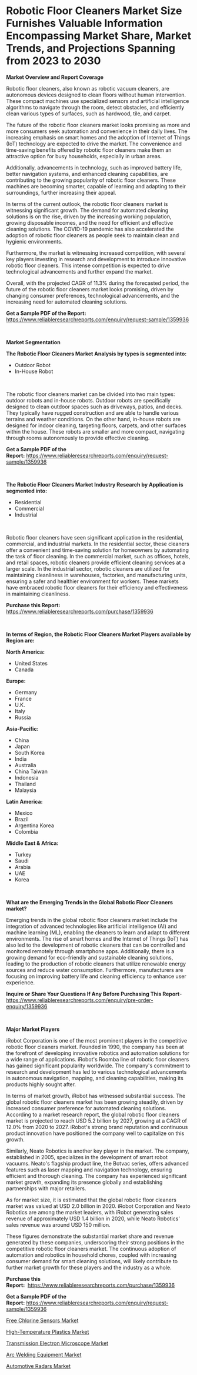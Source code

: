 <p><h1>Robotic Floor Cleaners Market Size Furnishes Valuable Information Encompassing Market Share, Market Trends, and Projections Spanning from 2023 to 2030</h1></p><p><strong>Market Overview and Report Coverage</strong></p>
<p><p>Robotic floor cleaners, also known as robotic vacuum cleaners, are autonomous devices designed to clean floors without human intervention. These compact machines use specialized sensors and artificial intelligence algorithms to navigate through the room, detect obstacles, and efficiently clean various types of surfaces, such as hardwood, tile, and carpet.</p><p>The future of the robotic floor cleaners market looks promising as more and more consumers seek automation and convenience in their daily lives. The increasing emphasis on smart homes and the adoption of Internet of Things (IoT) technology are expected to drive the market. The convenience and time-saving benefits offered by robotic floor cleaners make them an attractive option for busy households, especially in urban areas.</p><p>Additionally, advancements in technology, such as improved battery life, better navigation systems, and enhanced cleaning capabilities, are contributing to the growing popularity of robotic floor cleaners. These machines are becoming smarter, capable of learning and adapting to their surroundings, further increasing their appeal.</p><p>In terms of the current outlook, the robotic floor cleaners market is witnessing significant growth. The demand for automated cleaning solutions is on the rise, driven by the increasing working population, growing disposable incomes, and the need for efficient and effective cleaning solutions. The COVID-19 pandemic has also accelerated the adoption of robotic floor cleaners as people seek to maintain clean and hygienic environments.</p><p>Furthermore, the market is witnessing increased competition, with several key players investing in research and development to introduce innovative robotic floor cleaners. This intense competition is expected to drive technological advancements and further expand the market.</p><p>Overall, with the projected CAGR of 11.3% during the forecasted period, the future of the robotic floor cleaners market looks promising, driven by changing consumer preferences, technological advancements, and the increasing need for automated cleaning solutions.</p></p>
<p><strong>Get a Sample PDF of the Report:</strong> <a href="https://www.reliableresearchreports.com/enquiry/request-sample/1359936">https://www.reliableresearchreports.com/enquiry/request-sample/1359936</a></p>
<p>&nbsp;</p>
<p><strong>Market Segmentation</strong></p>
<p><strong>The Robotic Floor Cleaners Market Analysis by types is segmented into:</strong></p>
<p><ul><li>Outdoor Robot</li><li>In-House Robot</li></ul></p>
<p>&nbsp;</p>
<p><p>The robotic floor cleaners market can be divided into two main types: outdoor robots and in-house robots. Outdoor robots are specifically designed to clean outdoor spaces such as driveways, patios, and decks. They typically have rugged construction and are able to handle various terrains and weather conditions. On the other hand, in-house robots are designed for indoor cleaning, targeting floors, carpets, and other surfaces within the house. These robots are smaller and more compact, navigating through rooms autonomously to provide effective cleaning.</p></p>
<p><strong>Get a Sample PDF of the Report:</strong>&nbsp;<a href="https://www.reliableresearchreports.com/enquiry/request-sample/1359936">https://www.reliableresearchreports.com/enquiry/request-sample/1359936</a></p>
<p>&nbsp;</p>
<p><strong>The Robotic Floor Cleaners Market Industry Research by Application is segmented into:</strong></p>
<p><ul><li>Residential</li><li>Commercial</li><li>Industrial</li></ul></p>
<p>&nbsp;</p>
<p><p>Robotic floor cleaners have seen significant application in the residential, commercial, and industrial markets. In the residential sector, these cleaners offer a convenient and time-saving solution for homeowners by automating the task of floor cleaning. In the commercial market, such as offices, hotels, and retail spaces, robotic cleaners provide efficient cleaning services at a larger scale. In the industrial sector, robotic cleaners are utilized for maintaining cleanliness in warehouses, factories, and manufacturing units, ensuring a safer and healthier environment for workers. These markets have embraced robotic floor cleaners for their efficiency and effectiveness in maintaining cleanliness.</p></p>
<p><strong>Purchase this Report:</strong>&nbsp; <a href="https://www.reliableresearchreports.com/purchase/1359936">https://www.reliableresearchreports.com/purchase/1359936</a></p>
<p>&nbsp;</p>
<p><strong>In terms of Region, the Robotic Floor Cleaners Market Players available by Region are:</strong></p>
<p>
    <p> <strong> North America: </strong>
        <ul>
            <li>United States</li>
            <li>Canada</li>
        </ul>
        </p> 
    <p> <strong> Europe: </strong>
        <ul>
            <li>Germany</li>
            <li>France</li>
            <li>U.K.</li>
            <li>Italy</li>
            <li>Russia</li>
        </ul>
        </p> 
    <p> <strong> Asia-Pacific: </strong>
        <ul>
            <li>China</li>
            <li>Japan</li>
            <li>South Korea</li>
            <li>India</li>
            <li>Australia</li>
            <li>China Taiwan</li>
            <li>Indonesia</li>
            <li>Thailand</li>
            <li>Malaysia</li>
        </ul>
        </p> 
    <p> <strong> Latin America: </strong>
        <ul>
            <li>Mexico</li>
            <li>Brazil</li>
            <li>Argentina Korea</li>
            <li>Colombia</li>
        </ul>
        </p> 
    <p> <strong> Middle East & Africa: </strong>
        <ul>
            <li>Turkey</li>
            <li>Saudi</li>
            <li>Arabia</li>
            <li>UAE</li>
            <li>Korea</li>
        </ul>
    </p>
    </p>
<p>&nbsp;</p>
<p><strong>What are the Emerging Trends in the Global Robotic Floor Cleaners market?</strong></p>
<p><p>Emerging trends in the global robotic floor cleaners market include the integration of advanced technologies like artificial intelligence (AI) and machine learning (ML), enabling the cleaners to learn and adapt to different environments. The rise of smart homes and the Internet of Things (IoT) has also led to the development of robotic cleaners that can be controlled and monitored remotely through smartphone apps. Additionally, there is a growing demand for eco-friendly and sustainable cleaning solutions, leading to the production of robotic cleaners that utilize renewable energy sources and reduce water consumption. Furthermore, manufacturers are focusing on improving battery life and cleaning efficiency to enhance user experience.</p></p>
<p><strong>Inquire or Share Your Questions If Any Before Purchasing This Report</strong>- <a href="https://www.reliableresearchreports.com/enquiry/pre-order-enquiry/1359936">https://www.reliableresearchreports.com/enquiry/pre-order-enquiry/1359936</a></p>
<p>&nbsp;</p>
<p><strong>Major Market Players</strong></p>
<p><p>iRobot Corporation is one of the most prominent players in the competitive robotic floor cleaners market. Founded in 1990, the company has been at the forefront of developing innovative robotics and automation solutions for a wide range of applications. iRobot's Roomba line of robotic floor cleaners has gained significant popularity worldwide. The company's commitment to research and development has led to various technological advancements in autonomous navigation, mapping, and cleaning capabilities, making its products highly sought after.</p><p>In terms of market growth, iRobot has witnessed substantial success. The global robotic floor cleaners market has been growing steadily, driven by increased consumer preference for automated cleaning solutions. According to a market research report, the global robotic floor cleaners market is projected to reach USD 5.2 billion by 2027, growing at a CAGR of 12.0% from 2020 to 2027. iRobot's strong brand reputation and continuous product innovation have positioned the company well to capitalize on this growth.</p><p>Similarly, Neato Robotics is another key player in the market. The company, established in 2005, specializes in the development of smart robot vacuums. Neato's flagship product line, the Botvac series, offers advanced features such as laser mapping and navigation technology, ensuring efficient and thorough cleaning. The company has experienced significant market growth, expanding its presence globally and establishing partnerships with major retailers.</p><p>As for market size, it is estimated that the global robotic floor cleaners market was valued at USD 2.0 billion in 2020. iRobot Corporation and Neato Robotics are among the market leaders, with iRobot generating sales revenue of approximately USD 1.4 billion in 2020, while Neato Robotics' sales revenue was around USD 150 million.</p><p>These figures demonstrate the substantial market share and revenue generated by these companies, underscoring their strong positions in the competitive robotic floor cleaners market. The continuous adoption of automation and robotics in household chores, coupled with increasing consumer demand for smart cleaning solutions, will likely contribute to further market growth for these players and the industry as a whole.</p></p>
<p><strong>Purchase this Report:</strong>&nbsp;&nbsp;<a href="https://www.reliableresearchreports.com/purchase/1359936">https://www.reliableresearchreports.com/purchase/1359936</a></p>
<p></p>
<p><strong>Get a Sample PDF of the Report:</strong>&nbsp;<a href="https://www.reliableresearchreports.com/enquiry/request-sample/1359936">https://www.reliableresearchreports.com/enquiry/request-sample/1359936</a></p>
<p><p><a href="https://www.linkedin.com/pulse/free-chlorine-sensors-market-share-amp-new-trends-analysis-rh9ue/">Free Chlorine Sensors Market</a></p><p><a href="https://github.com/lbird53714/Market-Research-Report-List-1/blob/main/high-temperature-plastics-market.md">High-Temperature Plastics Market</a></p><p><a href="https://medium.com/@walterstanley64/transmission-electron-microscope-market-size-growth-forecast-2023-2030-8e418e31a8ab">Transmission Electron Microscope Market</a></p><p><a href="https://medium.com/@evalynkoepp98698/arc-welding-equipment-market-size-growth-forecast-2023-2030-20751e8abf9c">Arc Welding Equipment Market</a></p><p><a href="https://www.linkedin.com/pulse/automotive-radars-market-research-report-unlocks-analysis-cb0we/">Automotive Radars Market</a></p></p>